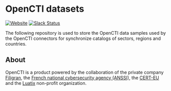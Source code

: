 # OpenCTI datasets

[![Website](https://img.shields.io/badge/website-opencti.io-blue.svg)](https://www.opencti.io)
[![Slack Status](https://slack.luatix.org/badge.svg)](https://slack.luatix.org)

The following repository is used to store the OpenCTI data samples used by the OpenCTI connectors for synchronize catalogs of sectors, regions and countries.

## About

OpenCTI is a product powered by the collaboration of the private company [Filigran](https://www.filigran.io), the [French national cybersecurity agency (ANSSI)](https://ssi.gouv.fr), the [CERT-EU](https://cert.europa.eu) and the [Luatix](https://www.luatix.org) non-profit organization.
